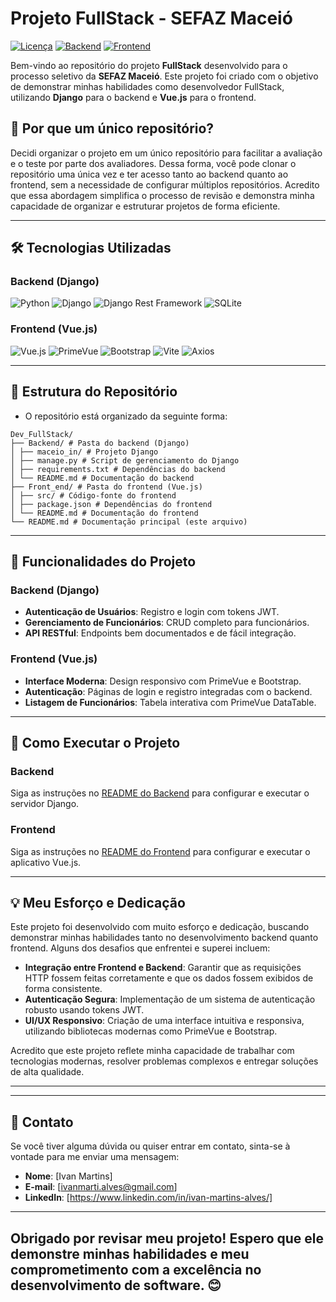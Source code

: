 # Projeto FullStack - SEFAZ Maceió

[![Licença](https://img.shields.io/badge/license-MIT-blue.svg)](LICENSE)
[![Backend](https://img.shields.io/badge/Backend-Django-092E20?logo=django)](https://github.com/seu_usuario/Dev_FullStack/tree/main/Backend)
[![Frontend](https://img.shields.io/badge/Frontend-Vue.js-4FC08D?logo=vue.js)](https://github.com/seu_usuario/Dev_FullStack/tree/main/Front_end)

Bem-vindo ao repositório do projeto **FullStack** desenvolvido para o processo seletivo da **SEFAZ Maceió**. Este projeto foi criado com o objetivo de demonstrar minhas habilidades como desenvolvedor FullStack, utilizando **Django** para o backend e **Vue.js** para o frontend.

## 🚀 Por que um único repositório?

Decidi organizar o projeto em um único repositório para facilitar a avaliação e o teste por parte dos avaliadores. Dessa forma, você pode clonar o repositório uma única vez e ter acesso tanto ao backend quanto ao frontend, sem a necessidade de configurar múltiplos repositórios. Acredito que essa abordagem simplifica o processo de revisão e demonstra minha capacidade de organizar e estruturar projetos de forma eficiente.

---

## 🛠️ Tecnologias Utilizadas

### Backend (Django)
<div align="left">
  <img src="https://img.shields.io/badge/Python-3.x-blue?logo=python" alt="Python" />
  <img src="https://img.shields.io/badge/Django-5.1.5-green?logo=django" alt="Django" />
  <img src="https://img.shields.io/badge/DRF-blue?logo=django" alt="Django Rest Framework" />
  <img src="https://img.shields.io/badge/SQLite-lightgrey?logo=sqlite" alt="SQLite" />
</div>

### Frontend (Vue.js)
<div align="left">
  <img src="https://img.shields.io/badge/Vue.js-3.x-4FC08D?logo=vue.js" alt="Vue.js" />
  <img src="https://img.shields.io/badge/PrimeVue-1976D2?logo=vue.js" alt="PrimeVue" />
  <img src="https://img.shields.io/badge/Bootstrap-563D7C?logo=bootstrap" alt="Bootstrap" />
  <img src="https://img.shields.io/badge/Vite-B73BFE?logo=vite" alt="Vite" />
  <img src="https://img.shields.io/badge/Axios-5A29E4?logo=axios" alt="Axios" />
</div>

---

## 📂 Estrutura do Repositório

- O repositório está organizado da seguinte forma:
```
Dev_FullStack/
├── Backend/ # Pasta do backend (Django)
│ ├── maceio_in/ # Projeto Django
│ ├── manage.py # Script de gerenciamento do Django
│ ├── requirements.txt # Dependências do backend
│ └── README.md # Documentação do backend
├── Front_end/ # Pasta do frontend (Vue.js)
│ ├── src/ # Código-fonte do frontend
│ ├── package.json # Dependências do frontend
│ └── README.md # Documentação do frontend
└── README.md # Documentação principal (este arquivo)

```
---

## 🧩 Funcionalidades do Projeto

### Backend (Django)
- **Autenticação de Usuários**: Registro e login com tokens JWT.
- **Gerenciamento de Funcionários**: CRUD completo para funcionários.
- **API RESTful**: Endpoints bem documentados e de fácil integração.

### Frontend (Vue.js)
- **Interface Moderna**: Design responsivo com PrimeVue e Bootstrap.
- **Autenticação**: Páginas de login e registro integradas com o backend.
- **Listagem de Funcionários**: Tabela interativa com PrimeVue DataTable.

---

## 🚀 Como Executar o Projeto

### Backend
Siga as instruções no [README do Backend](Backend/README.md) para configurar e executar o servidor Django.

### Frontend
Siga as instruções no [README do Frontend](Front_end/README.md) para configurar e executar o aplicativo Vue.js.

---

## 💡 Meu Esforço e Dedicação

Este projeto foi desenvolvido com muito esforço e dedicação, buscando demonstrar minhas habilidades tanto no desenvolvimento backend quanto frontend. Alguns dos desafios que enfrentei e superei incluem:

- **Integração entre Frontend e Backend**: Garantir que as requisições HTTP fossem feitas corretamente e que os dados fossem exibidos de forma consistente.
- **Autenticação Segura**: Implementação de um sistema de autenticação robusto usando tokens JWT.
- **UI/UX Responsivo**: Criação de uma interface intuitiva e responsiva, utilizando bibliotecas modernas como PrimeVue e Bootstrap.

Acredito que este projeto reflete minha capacidade de trabalhar com tecnologias modernas, resolver problemas complexos e entregar soluções de alta qualidade.

---


---

## 📧 Contato

Se você tiver alguma dúvida ou quiser entrar em contato, sinta-se à vontade para me enviar uma mensagem:

- **Nome**: [Ivan Martins]
- **E-mail**: [ivanmarti.alves@gmail.com]
- **LinkedIn**: [https://www.linkedin.com/in/ivan-martins-alves/]


---

Obrigado por revisar meu projeto! Espero que ele demonstre minhas habilidades e meu comprometimento com a excelência no desenvolvimento de software. 😊
---

